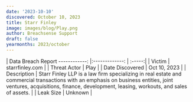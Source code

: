 ```yaml
---
date: '2023-10-10'
discovered: October 10, 2023
title: Starr Finley
image: images/blog/Play.png
author: Breachsense Support
draft: false
yearmonths: 2023/october
---
```



| Data Breach Report
------------:     |:-------------:    | :-----:|
| Victim      | starrfinley.com      | 
| Threat Actor      | Play      | 
| Date Discovered      | Oct 10, 2023      | 
| Description      | Starr Finley LLP is a law firm specializing in real estate and commercial transactions with an emphasis on business entities, joint ventures, acquisitions, finance, development, leasing, workouts, and sales of assets.      | 
| Leak Size      | Unknown      | 

